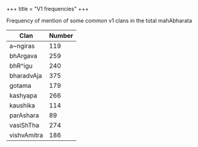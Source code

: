 +++
title = "V1 frequencies"
+++

Frequency of mention of some common v1 clans in the total mahAbharata

| Clan    | Number  |
|-------------|-----|
| a~ngiras    | 119 |
| bhArgava    | 259 |
| bhR^igu     | 240 |
| bharadvAja  | 375 |
| gotama      | 179 |
| kashyapa    | 266 |
| kaushika    | 114 |
|  parAshara  | 89  |
| vasiShTha   | 274 |
| vishvAmitra | 186 |